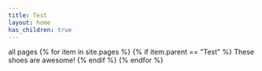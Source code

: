 ```yaml
---
title: Test
layout: home
has_children: true
---
```

all pages
{% for item in site.pages %}
{% if item.parent == "Test" %}
  These shoes are awesome!
{% endif %}
{% endfor %}

